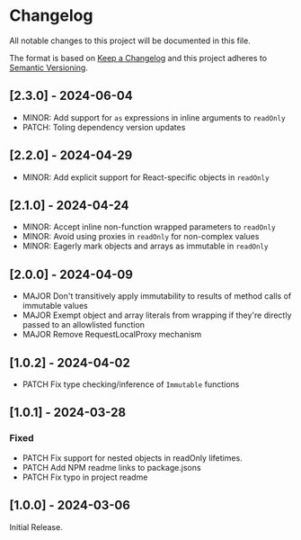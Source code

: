 # Changelog

All notable changes to this project will be documented in this file.
 
The format is based on [Keep a Changelog](http://keepachangelog.com/) and this project adheres to [Semantic Versioning](http://semver.org/).

## [2.3.0] - 2024-06-04

- MINOR: Add support for `as` expressions in inline arguments to `readOnly`
- PATCH: Toling dependency version updates

## [2.2.0] - 2024-04-29

- MINOR: Add explicit support for React-specific objects in `readOnly`

## [2.1.0] - 2024-04-24

- MINOR: Accept inline non-function wrapped parameters to `readOnly`
- MINOR: Avoid using proxies in `readOnly` for non-complex values
- MINOR: Eagerly mark objects and arrays as immutable in `readOnly`

## [2.0.0] - 2024-04-09

- MAJOR Don't transitively apply immutability to results of method calls of immutable values
- MAJOR Exempt object and array literals from wrapping if they're directly passed to an allowlisted function
- MAJOR Remove RequestLocalProxy mechanism

## [1.0.2] - 2024-04-02

- PATCH Fix type checking/inference of `Immutable` functions
 
## [1.0.1] - 2024-03-28
 
### Fixed
 
- PATCH Fix support for nested objects in readOnly lifetimes.
- PATCH Add NPM readme links to package.jsons
- PATCH Fix typo in project readme

## [1.0.0] - 2024-03-06

Initial Release.